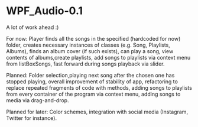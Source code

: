 # WPF_Audio-0.1
A lot of work ahead :) 

For now:
      Player finds all the songs in the specified (hardcoded for now) folder, creates necessary instances of classes (e.g. Song, Playlists, Albums), finds an album cover (if such exists), can play a song, view contents of albums,create playlists, add songs to playlists via context menu from listBoxSongs, fast forward during songs playback via slider.
  
Planned:
      Folder selection,playing next song after the chosen one has stopped playing, overall improvement of stability of app, refactoring to replace repeated fragments of code with methods, adding songs to playlists from every container of the program via context menu, adding songs to media via drag-and-drop.
  
Planned for later:
      Color schemes, integration with social media (Instagram, Twitter for instance).
